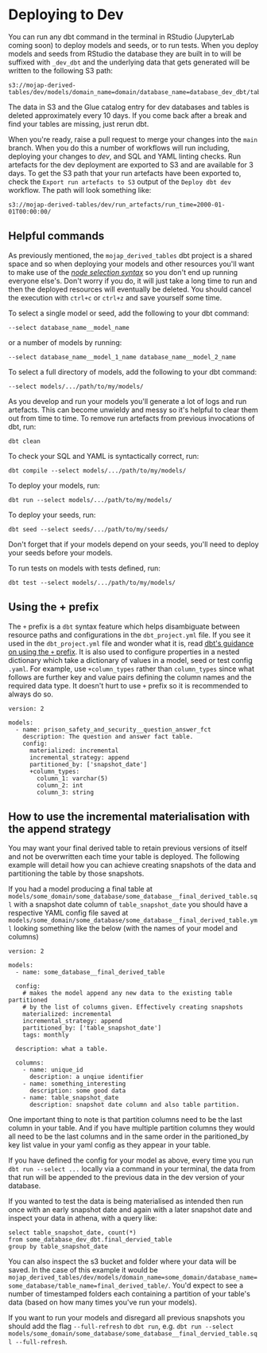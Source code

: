 # Deploying to Dev

You can run any dbt command in the terminal in RStudio (JupyterLab coming soon) to deploy models and seeds, or to run tests. When you deploy models and seeds from RStudio the database they are built in to will be suffixed with `_dev_dbt` and the underlying data that gets generated will be written to the following S3 path:

```
s3://mojap-derived-tables/dev/models/domain_name=domain/database_name=database_dev_dbt/table_name=table/data_file
```

The data in S3 and the Glue catalog entry for dev databases and tables is deleted approximately every 10 days. If you come back after a break and find your tables are missing, just rerun dbt.

When you're ready, raise a pull request to merge your changes into the `main` branch. When you do this a number of workflows will run including, deploying your changes to _dev_, and SQL and YAML linting checks. Run artefacts for the dev deployment are exported to S3 and are available for 3 days. To get the S3 path that your run artefacts have been exported to, check the `Export run artefacts to S3` output of the `Deploy dbt dev` workflow. The path will look something like:

```
s3://mojap-derived-tables/dev/run_artefacts/run_time=2000-01-01T00:00:00/
```

## Helpful commands

As previously mentioned, the `mojap_derived_tables` dbt project is a shared space and so when deploying your models and other resources you'll want to make use of the [_node selection syntax_](https://docs.getdbt.com/reference/node-selection/syntax) so you don't end up running everyone else's. Don't worry if you do, it will just take a long time to run and then the deployed resources will eventually be deleted. You should cancel the execution with `ctrl+c` or `ctrl+z` and save yourself some time.

To select a single model or seed, add the following to your dbt command:

```
--select database_name__model_name
```

or a number of models by running:

```
--select database_name__model_1_name database_name__model_2_name
```

To select a full directory of models, add the following to your dbt command:

```
--select models/.../path/to/my/models/
```

As you develop and run your models you'll generate a lot of logs and run artefacts. This can become unwieldy and messy so it's helpful to clear them out from time to time. To remove run artefacts from previous invocations of dbt, run:

```
dbt clean
```

To check your SQL and YAML is syntactically correct, run:

```
dbt compile --select models/.../path/to/my/models/
```

To deploy your models, run:

```
dbt run --select models/.../path/to/my/models/
```

To deploy your seeds, run:

```
dbt seed --select seeds/.../path/to/my/seeds/
```

Don't forget that if your models depend on your seeds, you'll need to deploy your seeds before your models.

To run tests on models with tests defined, run:

```
dbt test --select models/.../path/to/my/models/
```


## <a id="using-the-plus-prefix"></a>Using the + prefix 

The `+` prefix is a `dbt` syntax feature which helps disambiguate between resource paths and configurations in the `dbt_project.yml` file. If you see it used in the `dbt_project.yml` file and wonder what it is, read [dbt's guidance on using the `+` prefix](https://docs.getdbt.com/reference/resource-configs/plus-prefix). It is also used to configure properties in a nested dictionary which take a dictionary of values in a model, seed or test config `.yaml`. For example, use `+column_types` rather than `column_types` since what follows are further key and value pairs defining the column names and the required data type. It doesn't hurt to use `+` prefix so it is recommended to always do so.

```
version: 2

models:
  - name: prison_safety_and_security__question_answer_fct
    description: The question and answer fact table.
    config:
      materialized: incremental
      incremental_strategy: append
      partitioned_by: ['snapshot_date']
      +column_types:
        column_1: varchar(5)
        column_2: int
        column_3: string
```


## How to use the incremental materialisation with the append strategy

You may want your final derived table to retain previous versions of itself and not be overwritten each time your table is deployed. The following example will detail how you can achieve creating snapshots of the data and partitioning the table by those snapshots.

If you had a model producing a final table at `models/some_domain/some_database/some_database__final_derived_table.sql` with a snapshot date column of `table_snapshot_date` you should have a respective YAML config file saved at `models/some_domain/some_database/some_database__final_derived_table.yml` looking something like the below (with the names of your model and columns)

```
version: 2

models:
  - name: some_database__final_derived_table

  config:
    # makes the model append any new data to the existing table partitioned
    # by the list of columns given. Effectively creating snapshots
    materialized: incremental
    incremental_strategy: append
    partitioned_by: ['table_snapshot_date']
    tags: monthly

  description: what a table.

  columns:
    - name: unique_id
      description: a unqiue identifier
    - name: something_interesting
      description: some good data
    - name: table_snapshot_date
      description: snapshot date column and also table partition.
```

One important thing to note is that partition columns need to be the last column in your table. And if you have multiple partition columns they would all need to be the last columns and in the same order in the paritioned_by key list value in your yaml config as they appear in your table.

If you have defined the config for your model as above, every time you run `dbt run --select ...` locally via a command in your terminal, the data from that run will be appended to the previous data in the dev version of your database.

If you wanted to test the data is being materialised as intended then run once with an early snapshot date and again with a later snapshot date and inspect your data in athena, with a query like:

```
select table_snapshot_date, count(*)
from some_database_dev_dbt.final_dervied_table
group by table_snapshot_date
```

You can also inspect the s3 bucket and folder where your data will be saved. In the case of this example it would be `mojap_derived_tables/dev/models/domain_name=some_domain/database_name=some_database/table_name=final_derived_table/`. You'd expect to see a number of timestamped folders each containing a partition of your table's data (based on how many times you've run your models).

If you want to run your models and disregard all previous snapshots you should add the flag `--full-refresh` to `dbt run`, e.g. `dbt run --select models/some_domain/some_database/some_database__final_dervied_table.sql --full-refresh`.
